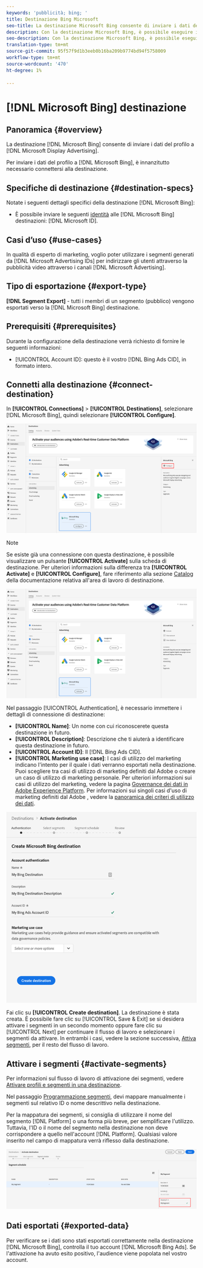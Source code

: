 ```yaml
---
keywords: 'pubblicità; bing; '
title: Destinazione Bing Microsoft
seo-title: La destinazione Microsoft Bing consente di inviare i dati del profilo a Microsoft Display Advertising.
description: Con la destinazione Microsoft Bing, è possibile eseguire il retargeting e campagne digitali mirate per l'audience in Microsoft Display Advertising.
seo-description: Con la destinazione Microsoft Bing, è possibile eseguire il retargeting e campagne digitali mirate per l'audience in Microsoft Display Advertising.
translation-type: tm+mt
source-git-commit: 95f57f9d1b3eeb0b16ba209b9774bd94f5758009
workflow-type: tm+mt
source-wordcount: '470'
ht-degree: 1%

---
```



# [!DNL Microsoft Bing] destinazione

## Panoramica {#overview}

La destinazione [!DNL Microsoft Bing] consente di inviare i dati del profilo a [!DNL Microsoft Display Advertising].

Per inviare i dati del profilo a [!DNL Microsoft Bing], è innanzitutto necessario connettersi alla destinazione.

## Specifiche di destinazione {#destination-specs}

Notate i seguenti dettagli specifici della destinazione [!DNL Microsoft Bing]:

* È possibile inviare le seguenti [identità](../../../identity-service/namespaces.md) alle [!DNL Microsoft Bing] destinazioni: [!DNL Microsoft ID].

## Casi d’uso {#use-cases}

In qualità di esperto di marketing, voglio poter utilizzare i segmenti generati da [!DNL Microsoft Advertising IDs] per indirizzare gli utenti attraverso la pubblicità video attraverso i canali [!DNL Microsoft Advertising].

## Tipo di esportazione {#export-type}

**[!DNL Segment Export]** - tutti i membri di un segmento (pubblico) vengono esportati verso la  [!DNL Microsoft Bing] destinazione.

## Prerequisiti {#prerequisites}

Durante la configurazione della destinazione verrà richiesto di fornire le seguenti informazioni:

* [!UICONTROL Account ID]: questo è il vostro  [!DNL Bing Ads CID], in formato intero.

## Connetti alla destinazione {#connect-destination}

In **[!UICONTROL Connections]** > **[!UICONTROL Destinations]**, selezionare [!DNL Microsoft Bing], quindi selezionare **[!UICONTROL Configure]**.

![Configurare la destinazione di Microsoft Bing](../../assets/catalog/advertising/bing/configure.png)

>[!NOTE]
>
>Se esiste già una connessione con questa destinazione, è possibile visualizzare un pulsante **[!UICONTROL Activate]** sulla scheda di destinazione. Per ulteriori informazioni sulla differenza tra **[!UICONTROL Activate]** e **[!UICONTROL Configure]**, fare riferimento alla sezione [Catalog](../../ui/destinations-workspace.md#catalog) della documentazione relativa all&#39;area di lavoro di destinazione.
>
>![Attiva destinazione Bing Microsoft](../../assets/catalog/advertising/bing/activate.png)

Nel passaggio [!UICONTROL Authentication], è necessario immettere i dettagli di connessione di destinazione:

* **[!UICONTROL Name]**: Un nome con cui riconoscerete questa destinazione in futuro.
* **[!UICONTROL Description]**: Descrizione che ti aiuterà a identificare questa destinazione in futuro.
* **[!UICONTROL Account ID]**: Il [!DNL Bing Ads CID].
* **[!UICONTROL Marketing use case]**: I casi di utilizzo del marketing indicano l&#39;intento per il quale i dati verranno esportati nella destinazione. Puoi scegliere tra  casi di utilizzo di marketing definiti dal Adobe o creare un caso di utilizzo di marketing personale. Per ulteriori informazioni sui casi di utilizzo del marketing, vedere la pagina [Governance dei dati in Adobe Experience Platform](../../../data-governance/policies/overview.md). Per informazioni sui singoli casi d&#39;uso di marketing definiti dal Adobe , vedere la [panoramica dei criteri di utilizzo dei dati](../../../data-governance/policies/overview.md).

![Autenticazione destinazione Bing Microsoft](../../assets/catalog/advertising/bing/authentication.png)

Fai clic su **[!UICONTROL Create destination]**. La destinazione è stata creata. È possibile fare clic su [!UICONTROL Save & Exit] se si desidera attivare i segmenti in un secondo momento oppure fare clic su [!UICONTROL Next] per continuare il flusso di lavoro e selezionare i segmenti da attivare. In entrambi i casi, vedere la sezione successiva, [Attiva segmenti](#activate-segments), per il resto del flusso di lavoro.

## Attivare i segmenti {#activate-segments}

Per informazioni sul flusso di lavoro di attivazione dei segmenti, vedere [Attivare profili e segmenti in una destinazione](../../ui/activate-destinations.md#select-attributes).

Nel passaggio [Programmazione segmenti](../../ui/activate-destinations.md#segment-schedule), devi mappare manualmente i segmenti sul relativo ID o nome descrittivo nella destinazione.

Per la mappatura dei segmenti, si consiglia di utilizzare il nome del segmento [!DNL Platform] o una forma più breve, per semplificare l&#39;utilizzo. Tuttavia, l&#39;ID o il nome del segmento nella destinazione non deve corrispondere a quello nell&#39;account [!DNL Platform]. Qualsiasi valore inserito nel campo di mappatura verrà riflesso dalla destinazione.

![ID mappatura segmento](../../assets/common/segment-mapping-id.png)

## Dati esportati {#exported-data}

Per verificare se i dati sono stati esportati correttamente nella destinazione [!DNL Microsoft Bing], controlla il tuo account [!DNL Microsoft Bing Ads]. Se l&#39;attivazione ha avuto esito positivo, l&#39;audience viene popolata nel vostro account.